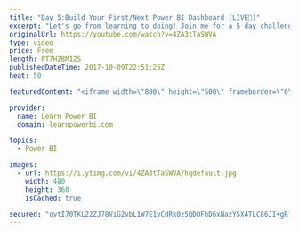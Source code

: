 ```yaml
---
title: "Day 5:Build Your First/Next Power BI Dashboard (LIVE🔴)"
excerpt: "Let's go from learning to doing! Join me for a 5 day challenge to build your first or next Power BI Dashboard. I will be going LIVE for 5 straight days, teaching a little bit each day, but focusing on answering your questions and helping you build your next dashboard. ==Complete Schedule Below== ∎ Day"
originalUrl: https://youtube.com/watch?v=4ZA3tTaSWVA
type: video
price: Free
length: PT7H28M12S
publishedDateTime: 2017-10-09T22:51:25Z
heat: 50

featuredContent: "<iframe width=\"800\" height=\"500\" frameborder=\"0\" src=\"https://www.youtube.com/embed/4ZA3tTaSWVA\" allow=\"accelerometer; autoplay; encrypted-media; gyroscope; picture-in-picture\" allowfullscreen></iframe>"

provider:
  name: Learn Power BI
  domain: learnpowerbi.com

topics:
  - Power BI

images:
  - url: https://i.ytimg.com/vi/4ZA3tTaSWVA/hqdefault.jpg
    width: 480
    height: 360
    isCached: true

secured: "ovtI70TKL22ZJ78ViG2vbL1W7E1vCdRk0z5QDOFhD6xNazYSX4TLC86JI+gRl+aSz7pyQSB7HWVb1eQur5JBjkQ6ltg/UCBuFMCBbP/tUYQWLJvsH2YGa8JCc2Ms1yIx6PgN/PSCByygrAb/h6jCsrREp7XODiTAZ5WlCwPtMl61JCQe785jQ167XRj8SbVQHu+Ynlwhy9abZTnfe/52/2PV5uBDNrRQFOGdtBjAOShta9DBcLT4miU03dv75njBKC/jGZuPqKqsLWLj5mTWjj/GLC+gEKj5g4nh5ujHWBalZsfOZ2Wx+AWZjq3GCqs94VgPssokkRliPjU0ogfbgOk+EZDBNT0CwIL7mxmHpMky7crMoDJj7wxZy3/9QUuPzGLYqeXK2O3njrWWvsPAC7KlkBKNv2yQLtGkK+CmHp0=;ltwQ+vZ3YZ/0+SqiB+up4A=="
---
```


